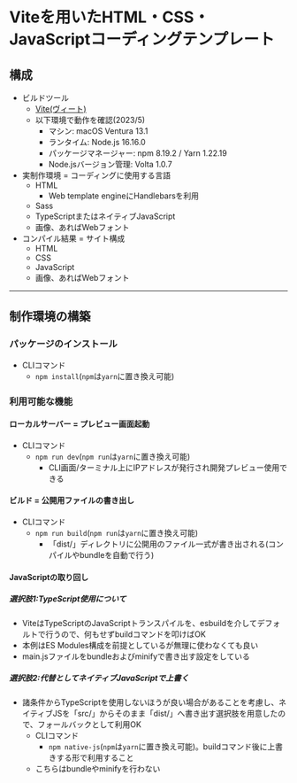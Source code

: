 # Viteを用いたHTML・CSS・JavaScriptコーディングテンプレート

## 構成

* ビルドツール
  * [Vite(ヴィート)](https://vitejs.dev/)
  * 以下環境で動作を確認(2023/5)
    * マシン: macOS Ventura 13.1
    * ランタイム: Node.js 16.16.0
    * パッケージマネージャー: npm 8.19.2 / Yarn 1.22.19
    * Node.jsバージョン管理: Volta 1.0.7
* 実制作環境 = コーディングに使用する言語
  * HTML
    * Web template engineにHandlebarsを利用
  * Sass
  * TypeScriptまたはネイティブJavaScript
  * 画像、あればWebフォント
* コンパイル結果 = サイト構成
  * HTML
  * CSS
  * JavaScript
  * 画像、あればWebフォント

---

## 制作環境の構築

### パッケージのインストール

* CLIコマンド
  * `npm install`(`npm`は`yarn`に置き換え可能)

### 利用可能な機能

#### ローカルサーバー = プレビュー画面起動

* CLIコマンド
  * `npm run dev`(`npm run`は`yarn`に置き換え可能)
    * CLI画面/ターミナル上にIPアドレスが発行され開発プレビュー使用できる

#### ビルド = 公開用ファイルの書き出し

* CLIコマンド
  * `npm run build`(`npm run`は`yarn`に置き換え可能)
    * 「dist/」ディレクトリに公開用のファイル一式が書き出される(コンパイルやbundleを自動で行う)

#### JavaScriptの取り回し

##### 選択肢1:TypeScript使用について

* ViteはTypeScriptのJavaScriptトランスパイルを、esbuildを介してデフォルトで行うので、何もせずbuildコマンドを叩けばOK
* 本例はES Modules構成を前提としているが無理に使わなくても良い
* main.jsファイルをbundleおよびminifyで書き出す設定をしている

##### 選択肢2:代替としてネイティブJavaScriptで上書く

* 諸条件からTypeScriptを使用しないほうが良い場合があることを考慮し、ネイティブJSを「src/」からそのまま「dist/」へ書き出す選択肢を用意したので、フォールバックとして利用OK
  * CLIコマンド
    * `npm native-js`(`npm`は`yarn`に置き換え可能)。buildコマンド後に上書きする形で利用すること
  * こちらはbundleやminifyを行わない
  